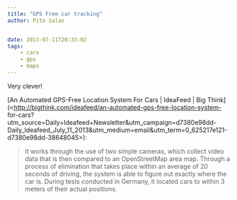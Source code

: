 ```yaml
---
title: "GPS Free car tracking"
author: Pito Salas


date: 2013-07-11T20:33:02
tags:
    - cars
    - gps
    - maps
---
```




Very clever!

[An Automated GPS-Free Location System For Cars | IdeaFeed | Big
Think](<http://bigthink.com/ideafeed/an-automated-gps-free-location-system-
for-cars?utm_source=Daily+Ideafeed+Newsletter&utm_campaign=d7380e98dd-
Daily_Ideafeed_July_11_2013&utm_medium=email&utm_term=0_625217e121-d7380e98dd-38648045>):

> It works through the use of two simple cameras, which collect video data
> that is then compared to an OpenStreetMap area map. Through a process of
> elimination that takes place within an average of 20 seconds of driving, the
> system is able to figure out exactly where the car is. During tests
> conducted in Germany, it located cars to within 3 meters of their actual
> positions.




